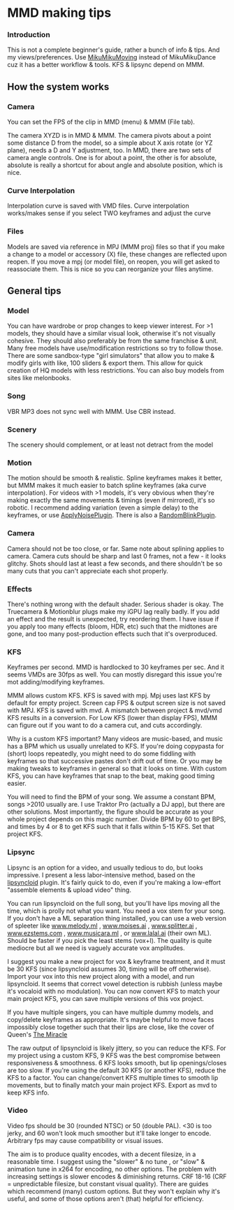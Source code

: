 # MMD making tips

### Introduction

This is not a complete beginner's guide, rather a bunch of info & tips. And my views/preferences. Use [MikuMikuMoving](https://sites.google.com/site/mikumikumovingeng/home) instead of MikuMikuDance cuz it has a better workflow & tools. KFS & lipsync depend on MMM.

## How the system works

### Camera
You can set the FPS of the clip in MMD (menu) & MMM (File tab).

The camera XYZD is in MMD & MMM. The camera pivots about a point some distance D from the model, so a simple about X axis rotate (or YZ plane), needs a D and Y adjustment, too. In MMD, there are two sets of camera angle controls. One is for about a point, the other is for absolute, absolute is really a shortcut for about angle and absolute position, which is nice.

### Curve Interpolation
Interpolation curve is saved with VMD files. Curve interpolation works/makes sense if you select TWO keyframes and adjust the curve

### Files

Models are saved via reference in MPJ (MMM proj) files so that if you make a change to a model or accessory (X) file, these changes are reflected upon reopen. If you move a mpj (or model file), on reopen, you will get asked to reassociate them. This is nice so you can reorganize your files anytime.

## General tips

### Model

You can have wardrobe or prop changes to keep viewer interest. For >1 models, they should have a similar visual look, otherwise it's not visually cohesive. They should also preferably be from the same franchise & unit. Many free models have use/modification restrictions so try to follow those. There are some sandbox-type "girl simulators" that allow you to make & modify girls with like, 100 sliders & export them. This allow for quick creation of HQ models with less restrictions. You can also buy models from sites like melonbooks.

### Song

VBR MP3 does not sync well with MMM. Use CBR instead.

### Scenery

The scenery should complement, or at least not detract from the model

### Motion

The motion should be smooth & realistic. Spline keyframes makes it better, but MMM makes it much easier to batch spline keyframes (aka curve interpolation). For videos with >1 models, it's very obvious when they're making exactly the same movements & timings (even if mirrored), it's so robotic. I recommend adding variation (even a simple delay) to the keyframes, or use [ApplyNoisePlugin](https://sorairo.pictures/3dcg/tools/). There is also a [RandomBlinkPlugin](http://t.co/jyNYVHUSzC).

### Camera

Camera should not be too close, or far. Same note about splining applies to camera. Camera cuts should be sharp and last 0 frames, not a few - it looks glitchy. Shots should last at least a few seconds, and there shouldn't be so many cuts that you can't appreciate each shot properly.

### Effects

There's nothing wrong with the default shader. Serious shader is okay. The Truecamera & Motionblur plugs make my iGPU lag really badly. If you add an effect and the result is unexpected, try reordering them. I have issue if you apply too many effects (bloom, HDR, etc) such that the midtones are gone, and too many post-production effects such that it's overproduced.

### KFS
Keyframes per second. MMD is hardlocked to 30 keyframes per sec. And it seems VMDs are 30fps as well. You can mostly disregard this issue you're mot adding/modifying keyframes.

MMM allows custom KFS. KFS is saved with mpj. Mpj uses last KFS by default for empty project. Screen cap FPS & output screen size is not saved with MPJ. KFS is saved with mvd. A mismatch between project & mvd/vmd KFS results in a conversion. For Low KFS (lower than display FPS), MMM can figure out if you want to do a camera cut, and cuts accordingly.

Why is a custom KFS important? Many videos are music-based, and music has a BPM which us usually unrelated to KFS. If you're doing copypasta for (short) loops repeatedly, you might need to do some fiddling with keyframes so that successive pastes don't drift out of time. Or you may be making tweaks to keyframes in general so that it looks on time. With custom KFS, you can have keyframes that snap to the beat, making good timing easier.

You will need to find the BPM of your song. We assume a constant BPM, songs >2010 usually are. I use Traktor Pro (actually a DJ app), but there are other solutions. Most importantly, the figure should be accurate as your whole project depends on this magic number. Divide BPM by 60 to get BPS, and times by 4 or 8 to get KFS such that it falls within 5-15 KFS. Set that project KFS.

### Lipsync
Lipsync is an option for a video, and usually tedious to do, but looks impressive. I present a less labor-intensive method, based on the [lipsyncloid](https://bowlroll.net/file/29218) plugin. It's fairly quick to do, even if you're making a low-effort "assemble elements & upload video" thing.

You can run lipsyncloid on the full song, but you'll have lips moving all the time, which is prolly not what you want. You need a vox stem for your song. If you don't have a ML separation thing installed, you can use a web version of spleeter like www.melody.ml , www.moises.ai , www.splitter.ai , www.ezstems.com , www.musicara.ml , or www.lalal.ai (their own ML). Should be faster if you pick the least stems (vox+I). The quality is quite mediocre but all we need is vaguely accurate vox amplitudes.

I suggest you make a new project for vox & keyframe treatment, and it must be 30 KFS (since lipsyncloid assumes 30, timing will be off otherwise). Import your vox into this new project along with a model, and run lipsyncloid. It seems that correct vowel detection is rubbish (unless maybe it's vocaloid with no modulation). You can now convert KFS to match your main project KFS, you can save multiple versions of this vox project.

If you have multiple singers, you can have multiple dummy models, and copy/delete keyframes as appropriate. It's maybe helpful to move faces impossibly close together such that their lips are close, like the cover of Queen's [The Miracle](https://upload.wikimedia.org/wikipedia/en/e/e3/Queen_The_Miracle.png)

The raw output of lipsyncloid is likely jittery, so you can reduce the KFS. For my project using a custom KFS, 9 KFS was the best compromise between responsiveness & smoothness. 6 KFS looks smooth, but lip openings/closes are too slow. If you're using the default 30 KFS (or another KFS), reduce the KFS to a factor. You can change/convert KFS multiple times to smooth lip movements, but to finally match your main project KFS. Export as mvd to keep KFS info.

### Video
Video fps should be 30 (rounded NTSC) or 50 (double PAL). <30 is too jerky, and 60 won't look much smoother but it'll take longer to encode. Arbitrary fps may cause compatibility or visual issues.

The aim is to produce quality encodes, with a decent filesize, in a reasonable time. I suggest using the "slower" & no tune , or "slow" & animation tune in x264 for encoding, no other options. The problem with increasing settings is slower encodes & diminishing returns. CRF 18-16 (CRF = unpredictable filesize, but constant visual quality). There are guides which recommend (many) custom options. But they won't explain why it's useful, and some of those options aren't (that) helpful for efficiency.